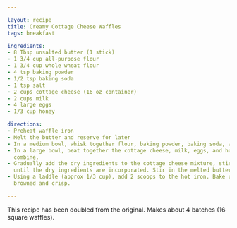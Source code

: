 ```yaml
---

layout: recipe
title: Creamy Cottage Cheese Waffles
tags: breakfast

ingredients:
- 8 Tbsp unsalted butter (1 stick)
- 1 3/4 cup all-purpose flour
- 1 3/4 cup whole wheat flour
- 4 tsp baking powder
- 1/2 tsp baking soda
- 1 tsp salt
- 2 cups cottage cheese (16 oz container)
- 2 cups milk
- 4 large eggs
- 1/3 cup honey

directions:
- Preheat waffle iron
- Melt the butter and reserve for later
- In a medium bowl, whisk together flour, baking powder, baking soda, and salt
- In a large bowl, beat together the cottage cheese, milk, eggs, and honey to
  combine.
- Gradually add the dry ingredients to the cottage cheese mixture, stirring only
  until the dry ingredients are incorporated. Stir in the melted butter.
- Using a laddle (approx 1/3 cup), add 2 scoops to the hot iron. Bake until
  browned and crisp.

---
```


This recipe has been doubled from the original. Makes about 4 batches (16
square waffles).
